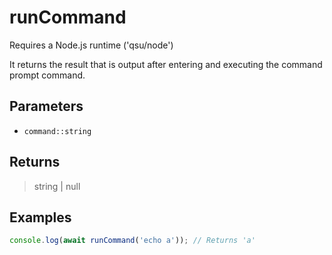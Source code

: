 # runCommand <Badge type="tip" text="JavaScript" />

<span class="node-required">Requires a Node.js runtime ('qsu/node')</span>

It returns the result that is output after entering and executing the command prompt command.

## Parameters

- `command::string`

## Returns

> string | null

## Examples

```javascript
console.log(await runCommand('echo a')); // Returns 'a'
```
